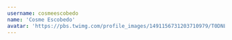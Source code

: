 ```yaml
---
username: cosmeescobedo
name: 'Cosme Escobedo'
avatar: 'https://pbs.twimg.com/profile_images/1491156731203710979/T0DNLMns_normal.jpg'
---
```

